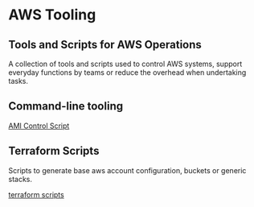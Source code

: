 # AWS Tooling

## Tools and Scripts for AWS Operations

A collection of tools and scripts used to control AWS systems, support everyday functions by teams or reduce the overhead when undertaking tasks.

## Command-line tooling

[AMI Control Script](./ami_control/README.md)


## Terraform Scripts

Scripts to generate base aws account configuration, buckets or generic stacks.

[terraform scripts](./terraform/README.md)